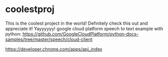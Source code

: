 # coolestproj
This is the coolest project in the world! Definitely check this out and appreciate it!
Yayyyyyy!
google cloud platform speech to text example with python:
https://github.com/GoogleCloudPlatform/python-docs-samples/tree/master/speech/cloud-client


https://developer.chrome.com/apps/api_index
